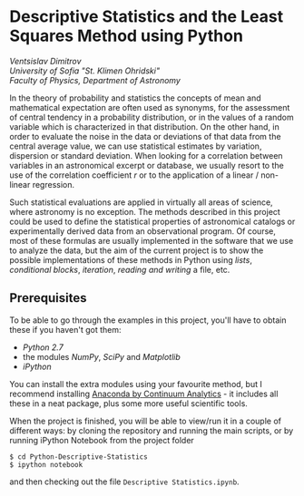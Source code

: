 # Descriptive Statistics and the Least Squares Method using Python

*Ventsislav Dimitrov*  
*University of Sofia "St. Klimen Ohridski"*  
*Faculty of Physics, Department of Astronomy*  

In the theory of probability and statistics the concepts of mean and mathematical expectation are often used as synonyms, for the assessment of central tendency in a probability distribution, or in the values of a random variable which is characterized in that distribution. On the other hand, in order to evaluate the noise in the data or deviations of that data from the central average value, we can use statistical estimates by variation, dispersion or standard deviation. When looking for a correlation between variables in an astronomical excerpt or database, we usually resort to the use of the correlation coefficient *r* or to the application of a linear / non-linear regression.

Such statistical evaluations are applied in virtually all areas of science, where astronomy is no exception. The methods described in this project could be used to define the statistical properties of astronomical catalogs or experimentally derived data from an observational program. Of course, most of these formulas are usually implemented in the software that we use to analyze the data, but the aim of the current project is to show the possible implementations of these methods in Python using *lists*, *conditional blocks*, *iteration*, *reading and writing* a file, etc.

## Prerequisites

To be able to go through the examples in this project, you'll have to obtain these if you haven't got them:  
* *Python 2.7*
* the modules *NumPy*, *SciPy* and *Matplotlib*
* *iPython*

You can install the extra modules using your favourite method, but I recommend installing [Anaconda by Continuum Analytics](https://www.continuum.io/downloads) - it includes all these in a neat package, plus some more useful scientific tools.

When the project is finished, you will be able to view/run it in a couple of different ways: by cloning the repository and running the main scripts, or by running iPython Notebook from the project folder

    $ cd Python-Descriptive-Statistics
    $ ipython notebook

and then checking out the file `Descriptive Statistics.ipynb`.
